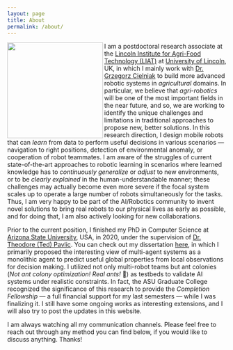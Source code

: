 ```yaml
---
layout: page
title: About
permalink: /about/
---
```


<!-- ![Profile](/images/profile_chicago_small.jpg) -->
<img align="left" width="220" src="../images/profile_canyon.jpg">
<!-- <img align="left" width="220" src="../images/chicago.jpg"> -->

I am a postdoctoral research associate at the 
[Lincoln Institute for Agri-Food Technology (LIAT)](https://www.lincoln.ac.uk/home/liat) 
at [University of Lincoln](https://www.lincoln.ac.uk/home), UK, in which 
I mainly work with [Dr. Grzegorz Cielniak](https://staff.lincoln.ac.uk/gcielniak) to 
build more advanced robotic systems in *agricultural* domains.
In particular, we believe that *agri-robotics* will be one of the most important 
fields in the near future, and so, we are working to identify the unique challenges and limitations in traditional approaches to propose new, better solutions.
In this research direction, I design mobile robots that can *learn* from data to perform useful decisions in various scenarios &mdash; navigation to right positions, detection of environmental anomaly, or cooperation of robot teammates. 
I am aware of the struggles of current state-of-the-art approaches to robotic learning in scenarios where learned knowledge has to *continuously generalize* or *adjust* to new environments, or to be *clearly explained* in the human-understandable manner; these challenges may actually become even more severe if the focal system scales up to operate a large number of robots simultaneously for the tasks.
Thus, I am very happy to be part of the AI/Robotics community to invent novel solutions to bring real robots to our physical lives as early as possible, and for doing that, I am also actively looking for new collaborations.

Prior to the current position, I finished my PhD in Computer Science at [Arizona State University](https://www.asu.edu/), USA, in 2020, under the supervision of [Dr. Theodore (Ted) Pavlic](https://isearch.asu.edu/profile/1995237). You can check out my dissertation [here](https://search.proquest.com/openview/315da7f3afc6956f0befeee8568d5246/1?pq-origsite=gscholar&cbl=18750&diss=y), in which I primarily proposed the interesting view of multi-agent systems as a monolithic agent to predict useful global properties from local observations for decision making.
I utilized not only multi-robot teams but ant colonies (*Not ant colony optimization! Real ants!* 🐜) as testbeds to validate AI systems under realistic constraints. 
In fact, the ASU Graduate College recognized the significance of this research to provide the *Completion Fellowship* &mdash; a full financial support for my last semesters &mdash; while I was finalizing it. 
I still have some ongoing works as interesting extensions, and I will also try to post the updates in this website.

I am always watching all my communication channels. Please feel free to reach out through any method you can find below, if you would like to discuss anything. Thanks!
